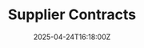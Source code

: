---
title: Supplier Contracts
linkTitle: Supplier Contracts
date: '2025-04-24T16:18:00Z'
weight: 1
description: No content
draft: false
ref: supplier-contracts
---